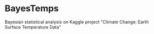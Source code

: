 # BayesTemps
Bayesian statistical analysis on Kaggle project "Climate Change: Earth Surface Temperature Data"
